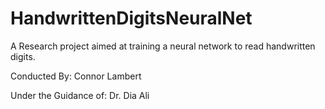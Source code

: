 # HandwrittenDigitsNeuralNet
A Research project aimed at training a neural network to read handwritten digits.

Conducted By: Connor Lambert

Under the Guidance of: Dr. Dia Ali
